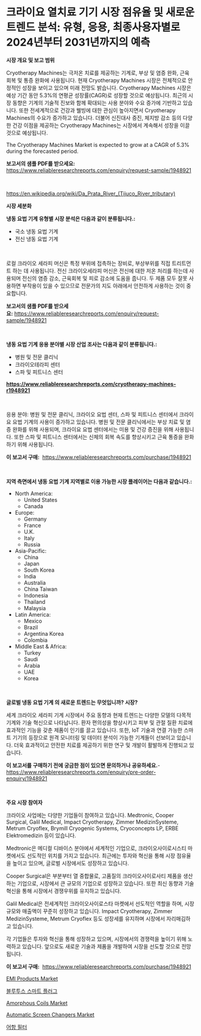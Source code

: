 <p><h1>크라이요 열치료 기기 시장 점유율 및 새로운 트렌드 분석: 유형, 응용, 최종사용자별로 2024년부터 2031년까지의 예측</h1></p><p><strong>시장 개요 및 보고 범위</strong></p>
<p><p>Cryotherapy Machines는 극저온 치료를 제공하는 기계로, 부상 및 염증 완화, 근육 회복 및 통증 완화에 사용됩니다. 현재 Cryotherapy Machines 시장은 전체적으로 안정적인 성장을 보이고 있으며 미래 전망도 밝습니다. Cryotherapy Machines 시장은 예상 기간 동안 5.3%의 연평균 성장률(CAGR)로 성장할 것으로 예상됩니다. 최근의 시장 동향은 기계의 기술적 진보와 함께 확대되는 사용 분야와 수요 증가에 기반하고 있습니다. 또한 전세계적으로 건강과 웰빙에 대한 관심이 높아지면서 Cryotherapy Machines의 수요가 증가하고 있습니다. 더불어 신진대사 증진, 체지방 감소 등의 다양한 건강 이점을 제공하는 Cryotherapy Machines는 시장에서 계속해서 성장을 이끌 것으로 예상됩니다.</p><p>The Cryotherapy Machines Market is expected to grow at a CAGR of 5.3% during the forecasted period.</p></p>
<p><strong>보고서의 샘플 PDF를 받으세요:</strong> <a href="https://www.reliableresearchreports.com/enquiry/request-sample/1948921">https://www.reliableresearchreports.com/enquiry/request-sample/1948921</a></p>
<p>&nbsp;</p>
<p><a href="https://en.wikipedia.org/wiki/Da_Prata_River_(Tijuco_River_tributary)">https://en.wikipedia.org/wiki/Da_Prata_River_(Tijuco_River_tributary)</a></p>
<p><strong>시장 세분화</strong></p>
<p><strong>냉동 요법 기계 유형별 시장 분석은 다음과 같이 분류됩니다.:</strong></p>
<p><ul><li>국소 냉동 요법 기계</li><li>전신 냉동 요법 기계</li></ul></p>
<p>&nbsp;</p>
<p><p>로컬 크라이오 세라피 머신은 특정 부위에 접촉하는 장비로, 부상부위를 직접 트리트먼트 하는 데 사용됩니다. 전신 크라이오세라피 머신은 전신에 대한 저온 처리를 하는데 사용되며 전신의 염증 감소, 근육회복 및 피로 감소에 도움을 줍니다. 두 제품 모두 잘못 사용하면 부작용이 있을 수 있으므로 전문가의 지도 아래에서 안전하게 사용하는 것이 중요합니다.</p></p>
<p><strong>보고서의 샘플 PDF를 받으세요:</strong>&nbsp;<a href="https://www.reliableresearchreports.com/enquiry/request-sample/1948921">https://www.reliableresearchreports.com/enquiry/request-sample/1948921</a></p>
<p>&nbsp;</p>
<p><strong> 냉동 요법 기계 응용 분야별 시장 산업 조사는 다음과 같이 분류됩니다.:</strong></p>
<p><ul><li>병원 및 전문 클리닉</li><li>크라이오테라피 센터</li><li>스파 및 피트니스 센터</li></ul></p>
<p><strong><a href="https://www.reliableresearchreports.com/cryotherapy-machines-r1948921">https://www.reliableresearchreports.com/cryotherapy-machines-r1948921</a></strong></p>
<p>&nbsp;</p>
<p><p>응용 분야: 병원 및 전문 클리닉, 크라이오 요법 센터, 스파 및 피트니스 센터에서 크라이요 요법 기계의 사용이 증가하고 있습니다. 병원 및 전문 클리닉에서는 부상 치료 및 염증 완화를 위해 사용되며, 크라이요 요법 센터에서는 미용 및 건강 증진을 위해 사용됩니다. 또한 스파 및 피트니스 센터에서는 신체의 회복 속도를 향상시키고 근육 통증을 완화하기 위해 사용됩니다.</p></p>
<p><strong>이 보고서 구매:</strong>&nbsp; <a href="https://www.reliableresearchreports.com/purchase/1948921">https://www.reliableresearchreports.com/purchase/1948921</a></p>
<p>&nbsp;</p>
<p><strong>지역 측면에서 냉동 요법 기계 지역별로 이용 가능한 시장 플레이어는 다음과 같습니다.:</strong></p>
<p><ul>
    <li>
        North America:
        <ul>
            <li>United States</li>
            <li>Canada</li>
        </ul>
    </li>
    <li>
        Europe:
        <ul>
            <li>Germany</li>
            <li>France</li>
            <li>U.K.</li>
            <li>Italy</li>
            <li>Russia</li>
        </ul>
    </li>
    <li>
        Asia-Pacific:
        <ul>
            <li>China</li>
            <li>Japan</li>
            <li>South Korea</li>
            <li>India</li>
            <li>Australia</li>
            <li>China Taiwan</li>
            <li>Indonesia</li>
            <li>Thailand</li>
            <li>Malaysia</li>
        </ul>
    </li>
    <li>
        Latin America:
        <ul>
            <li>Mexico</li>
            <li>Brazil</li>
            <li>Argentina Korea</li>
            <li>Colombia</li>
        </ul>
    </li>
    <li>
        Middle East & Africa:
        <ul>
            <li>Turkey</li>
            <li>Saudi</li>
            <li>Arabia</li>
            <li>UAE</li>
            <li>Korea</li>
        </ul>
    </li>
    </ul></p>
<p>&nbsp;</p>
<p><strong>글로벌 냉동 요법 기계 의 새로운 트렌드는 무엇입니까? 시장?</strong></p>
<p><p>세계 크라이오 세라피 기계 시장에서 주요 동향과 현재 트렌드는 다양한 모델의 다목적 기계와 기술 혁신으로 나타납니다. 환자 편의성을 향상시키고 피부 및 관절 질환 치료에 효과적인 기능을 갖춘 제품이 인기를 끌고 있습니다. 또한, IoT 기술과 연결 가능한 스마트 기기의 등장으로 원격 모니터링 및 데이터 분석이 가능한 기계들이 선보이고 있습니다. 더욱 효과적이고 안전한 치료를 제공하기 위한 연구 및 개발이 활발하게 진행되고 있습니다.</p></p>
<p><strong>이 보고서를 구매하기 전에 궁금한 점이 있으면 문의하거나 공유하세요.</strong>- <a href="https://www.reliableresearchreports.com/enquiry/pre-order-enquiry/1948921">https://www.reliableresearchreports.com/enquiry/pre-order-enquiry/1948921</a></p>
<p>&nbsp;</p>
<p><strong>주요 시장 참여자</strong></p>
<p><p>크라이오 사업에는 다양한 기업들이 참여하고 있습니다. Medtronic, Cooper Surgical, Galil Medical, Impact Cryotherapy, Zimmer MedizinSysteme, Metrum Cryoflex, Brymill Cryogenic Systems, Cryoconcepts LP, ERBE Elektromedizin 등이 있습니다. </p><p>Medtronic은 메디컬 디바이스 분야에서 세계적인 기업으로, 크라이오사이로시스티 마켓에서도 선도적인 위치를 가지고 있습니다. 최근에는 투자와 혁신을 통해 시장 점유율을 높이고 있으며, 글로벌 시장에서도 성장하고 있습니다. </p><p>Cooper Surgical은 부분부터 열 중합물로, 고품질의 크라이오사이로사티 제품을 생산하는 기업으로, 시장에서 큰 규모의 기업으로 성장하고 있습니다. 또한 최신 동향과 기술 혁신을 통해 시장에서 경쟁우위를 유지하고 있습니다. </p><p>Galil Medical은 전세계적인 크라이오사이로스타 마켓에서 선도적인 역할을 하며, 시장 규모와 매출액이 꾸준히 성장하고 있습니다. Impact Cryotherapy, Zimmer MedizinSysteme, Metrum Cryoflex 등도 성장세를 유지하며 시장에서 자리매김하고 있습니다. </p><p>각 기업들은 투자와 혁신을 통해 성장하고 있으며, 시장에서의 경쟁력을 높이기 위해 노력하고 있습니다. 앞으로도 새로운 기술과 제품을 개발하여 시장을 선도할 것으로 전망됩니다.</p></p>
<p><strong>이 보고서 구매:</strong>&nbsp;&nbsp;<a href="https://www.reliableresearchreports.com/purchase/1948921">https://www.reliableresearchreports.com/purchase/1948921</a></p>
<p><p><a href="https://issuu.com/reportprime-2/docs/emi-products-market-size-2030.pptx">EMI Products Market</a></p><p><a href="https://github.com/KellyLyncyh543964/Market-Research-Report-List-3/blob/main/287983357679.md">블루투스 스마트 플러그</a></p><p><a href="https://www.linkedin.com/pulse/amorphous-coils-market-emerging-trends-future-prospects-vbigf">Amorphous Coils Market</a></p><p><a href="https://issuu.com/reportprime-2/docs/automatic-screen-changers-market-size-2030.pptx">Automatic Screen Changers Market</a></p><p><a href="https://github.com/rcabello548/Market-Research-Report-List-2/blob/main/827566357681.md">어항 필터</a></p></p>